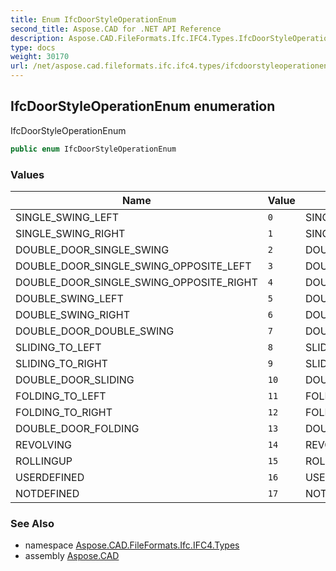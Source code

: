 ```yaml
---
title: Enum IfcDoorStyleOperationEnum
second_title: Aspose.CAD for .NET API Reference
description: Aspose.CAD.FileFormats.Ifc.IFC4.Types.IfcDoorStyleOperationEnum enum. IfcDoorStyleOperationEnum
type: docs
weight: 30170
url: /net/aspose.cad.fileformats.ifc.ifc4.types/ifcdoorstyleoperationenum/
---
```

## IfcDoorStyleOperationEnum enumeration

IfcDoorStyleOperationEnum

```csharp
public enum IfcDoorStyleOperationEnum
```

### Values

| Name | Value | Description |
| --- | --- | --- |
| SINGLE_SWING_LEFT | `0` | SINGLE_SWING_LEFT |
| SINGLE_SWING_RIGHT | `1` | SINGLE_SWING_RIGHT |
| DOUBLE_DOOR_SINGLE_SWING | `2` | DOUBLE_DOOR_SINGLE_SWING |
| DOUBLE_DOOR_SINGLE_SWING_OPPOSITE_LEFT | `3` | DOUBLE_DOOR_SINGLE_SWING_OPPOSITE_LEFT |
| DOUBLE_DOOR_SINGLE_SWING_OPPOSITE_RIGHT | `4` | DOUBLE_DOOR_SINGLE_SWING_OPPOSITE_RIGHT |
| DOUBLE_SWING_LEFT | `5` | DOUBLE_SWING_LEFT |
| DOUBLE_SWING_RIGHT | `6` | DOUBLE_SWING_RIGHT |
| DOUBLE_DOOR_DOUBLE_SWING | `7` | DOUBLE_DOOR_DOUBLE_SWING |
| SLIDING_TO_LEFT | `8` | SLIDING_TO_LEFT |
| SLIDING_TO_RIGHT | `9` | SLIDING_TO_RIGHT |
| DOUBLE_DOOR_SLIDING | `10` | DOUBLE_DOOR_SLIDING |
| FOLDING_TO_LEFT | `11` | FOLDING_TO_LEFT |
| FOLDING_TO_RIGHT | `12` | FOLDING_TO_RIGHT |
| DOUBLE_DOOR_FOLDING | `13` | DOUBLE_DOOR_FOLDING |
| REVOLVING | `14` | REVOLVING |
| ROLLINGUP | `15` | ROLLINGUP |
| USERDEFINED | `16` | USERDEFINED |
| NOTDEFINED | `17` | NOTDEFINED |

### See Also

* namespace [Aspose.CAD.FileFormats.Ifc.IFC4.Types](../../aspose.cad.fileformats.ifc.ifc4.types/)
* assembly [Aspose.CAD](../../)


